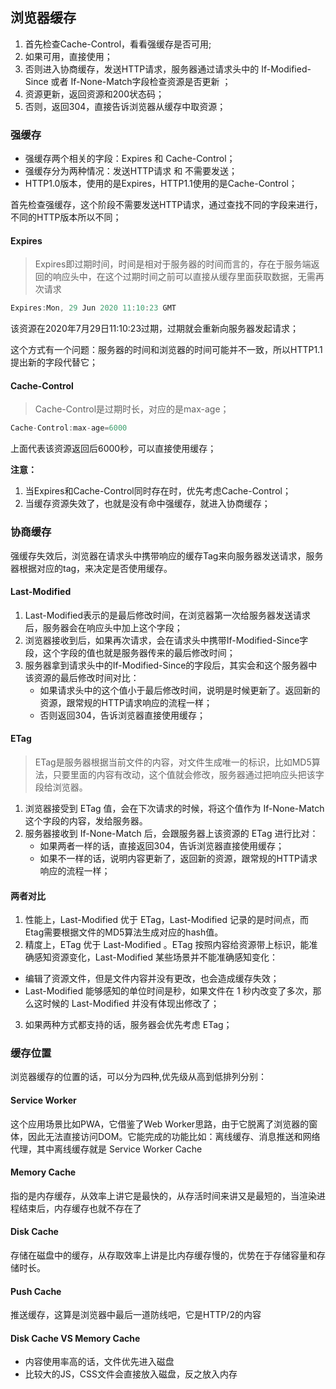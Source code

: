 ## 浏览器缓存

1. 首先检查Cache-Control，看看强缓存是否可用;
2. 如果可用，直接使用；
3. 否则进入协商缓存，发送HTTP请求，服务器通过请求头中的 If-Modified-Since 或者 If-None-Match字段检查资源是否更新 ；
4. 资源更新，返回资源和200状态码；
5. 否则，返回304，直接告诉浏览器从缓存中取资源；

### 强缓存

- 强缓存两个相关的字段：Expires 和 Cache-Control；
- 强缓存分为两种情况：发送HTTP请求 和 不需要发送；
- HTTP1.0版本，使用的是Expires，HTTP1.1使用的是Cache-Control；

首先检查强缓存，这个阶段不需要发送HTTP请求，通过查找不同的字段来进行，不同的HTTP版本所以不同；

#### Expires

> Expires即过期时间，时间是相对于服务器的时间而言的，存在于服务端返回的响应头中，在这个过期时间之前可以直接从缓存里面获取数据，无需再次请求

```javascript
Expires:Mon, 29 Jun 2020 11:10:23 GMT
```

该资源在2020年7月29日11:10:23过期，过期就会重新向服务器发起请求；

这个方式有一个问题：服务器的时间和浏览器的时间可能并不一致，所以HTTP1.1提出新的字段代替它；

#### Cache-Control

> Cache-Control是过期时长，对应的是max-age；

```javascript
Cache-Control:max-age=6000
```

上面代表该资源返回后6000秒，可以直接使用缓存；

**注意：**

1. 当Expires和Cache-Control同时存在时，优先考虑Cache-Control；
2. 当缓存资源失效了，也就是没有命中强缓存，就进入协商缓存；

### 协商缓存

强缓存失效后，浏览器在请求头中携带响应的缓存Tag来向服务器发送请求，服务器根据对应的tag，来决定是否使用缓存。

#### Last-Modified

1. Last-Modified表示的是最后修改时间，在浏览器第一次给服务器发送请求后，服务器会在响应头中加上这个字段；
2. 浏览器接收到后，如果再次请求，会在请求头中携带If-Modified-Since字段，这个字段的值也就是服务器传来的最后修改时间；
3. 服务器拿到请求头中的If-Modified-Since的字段后，其实会和这个服务器中该资源的最后修改时间对比：
   - 如果请求头中的这个值小于最后修改时间，说明是时候更新了。返回新的资源，跟常规的HTTP请求响应的流程一样；
   - 否则返回304，告诉浏览器直接使用缓存；

#### ETag

> ETag是服务器根据当前文件的内容，对文件生成唯一的标识，比如MD5算法，只要里面的内容有改动，这个值就会修改，服务器通过把响应头把该字段给浏览器。

1. 浏览器接受到 ETag 值，会在下次请求的时候，将这个值作为 If-None-Match 这个字段的内容，发给服务器。
2. 服务器接收到 If-None-Match 后，会跟服务器上该资源的 ETag 进行比对：
   - 如果两者一样的话，直接返回304，告诉浏览器直接使用缓存；
   - 如果不一样的话，说明内容更新了，返回新的资源，跟常规的HTTP请求响应的流程一样；

#### 两者对比

1. 性能上，Last-Modified 优于 ETag，Last-Modified 记录的是时间点，而Etag需要根据文件的MD5算法生成对应的hash值。
2. 精度上，ETag 优于 Last-Modified 。ETag 按照内容给资源带上标识，能准确感知资源变化，Last-Modified 某些场景并不能准确感知变化：
  - 编辑了资源文件，但是文件内容并没有更改，也会造成缓存失效；
  - Last-Modified 能够感知的单位时间是秒，如果文件在 1 秒内改变了多次，那么这时候的 Last-Modified 并没有体现出修改了；
3. 如果两种方式都支持的话，服务器会优先考虑 ETag；

### 缓存位置

浏览器缓存的位置的话，可以分为四种,优先级从高到低排列分别：

#### Service Worker

这个应用场景比如PWA，它借鉴了Web Worker思路，由于它脱离了浏览器的窗体，因此无法直接访问DOM。它能完成的功能比如：离线缓存、消息推送和网络代理，其中离线缓存就是 Service Worker Cache

#### Memory Cache

指的是内存缓存，从效率上讲它是最快的，从存活时间来讲又是最短的，当渲染进程结束后，内存缓存也就不存在了

#### Disk Cache

存储在磁盘中的缓存，从存取效率上讲是比内存缓存慢的，优势在于存储容量和存储时长。

#### Push Cache

推送缓存，这算是浏览器中最后一道防线吧，它是HTTP/2的内容

#### Disk Cache VS Memory Cache

- 内容使用率高的话，文件优先进入磁盘
- 比较大的JS，CSS文件会直接放入磁盘，反之放入内存